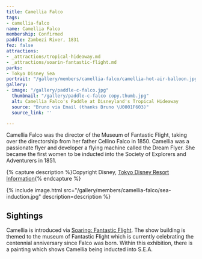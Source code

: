 ```yaml
---
title: Camellia Falco
tags:
- camellia-falco
name: Camellia Falco
membership: Confirmed
paddle: Zambezi River, 1831
fez: false
attractions:
- _attractions/tropical-hideaway.md
- _attractions/soarin-fantastic-flight.md
parks:
- Tokyo Disney Sea
portrait: "/gallery/members/camellia-falco/camellia-hot-air-balloon.jpg"
gallery:
- image: "/gallery/paddle-c-falco.jpg"
  thumbnail: "/gallery/paddle-c-falco copy.thumb.jpg"
  alt: Camellia Falco's Paddle at Disneyland's Tropical Hideaway
  source: "Bruno via Email (thanks Bruno \U0001F603)"
  source_link: ''

---
```

Camellia Falco was the director of the Museum of Fantastic Flight, taking over the directorship from her father Cellino Falco in 1850. Camellia was a passionate flyer and developer a flying machine called the Dream Flyer. She became the first women to be inducted into the Society of Explorers and Adventurers in 1851.

{% capture description %}Copyright Disney, <a href="https://www.tokyodisneyresort.jp/treasure/soaring/museum/special.html" target="_blank">Tokyo Disney Resort Information</a>{% endcapture %}

{% include image.html src="/gallery/members/camellia-falco/sea-induction.jpg" description=description %}

## Sightings

Camellia is introduced via [Soaring: Fantastic Flight](/sea/attractions/soarin-fantastic-flight). The show building is themed to the museum of Fantastic Flight which is currently celebrating the centennial anniversary since Falco was born. Within this exhibition, there is a painting which shows Camellia being inducted into S.E.A.